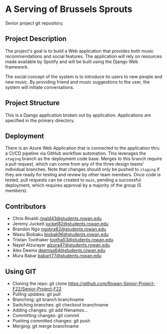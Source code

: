 # A Serving of Brussels Sprouts
Senior project git repository.

## Project Description
The project's goal is to build a Web application that provides both music
recommendations and social features. The application will rely on resources
made available by Spotify and will be built using the Django Web framework.

The social concept of the system is to introduce its users to new people and
new music. By providing friend and music suggestions to the user, the system
will initiate conversations.

## Project Structure
This is a Django application broken out by application. Applications are specified in the primary
directory.

## Deployment
There is an Azure Web Application that is connected to the application thru a CI/CD pipeline via GitHub workflow automation.
This leverages the ```staging``` branch as the deployment code base. Merges to this branch require a pull request, which can come
from any of the three design teams' individual branches. Note that changes should only be pushed to ```staging``` if they are
ready for testing and review by other team members. Once code is tested, pull requests can be created to ```main```, pending a
successful deployment, which requires approval by a majority  of the group (5 members).

## Contributors
- Chris Rinaldi <rinald43@students.rowan.edu>
- Jeremy Juckett <jucket82@students.rowan.edu>
- Brandon Ngo <ngobra82@students.rowan.edu>
- Wasiu Biobaku <biobak96@students.rowan.edu>
- Tristan Toothaker <tootha53@students.rowan.edu>
- Nayef Alzurayer <alzura47@students.rowan.edu>
- Alex Deems <deemsa64@students.rowan.edu>
- Mura Babar <babart77@students.rowan.edu>

## Using GIT
- Cloning the repo: git clone https://github.com/Rowan-Senior-Project-F22/Senior-Project-F22
- Pulling updates: git pull
- Branching: git branch branchname
- Switching branches: git checkout branchname
- Adding changes: git add filenames...
- Committing changes: git commit
- Pushing committed changes: git push
- Merging: git merge branchname
 